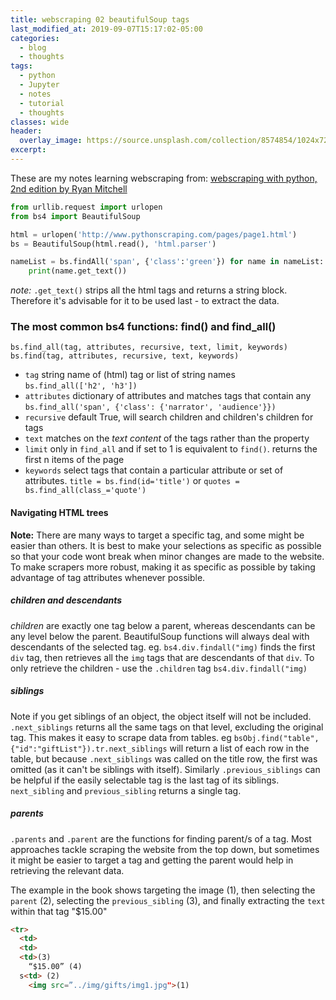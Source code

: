 ```yaml
---
title: webscraping 02 beautifulSoup tags
last_modified_at: 2019-09-07T15:17:02-05:00
categories:
  - blog
  - thoughts
tags:
  - python
  - Jupyter
  - notes
  - tutorial
  - thoughts
classes: wide
header:
  overlay_image: https://source.unsplash.com/collection/8574854/1024x720
excerpt:
---
```

These are my notes learning webscraping from:
[webscraping with python, 2nd edition by Ryan Mitchell](http://www.pythonscraping.com/)

```python
from urllib.request import urlopen
from bs4 import BeautifulSoup

html = urlopen('http://www.pythonscraping.com/pages/page1.html')
bs = BeautifulSoup(html.read(), 'html.parser')

nameList = bs.findAll('span', {'class':'green'}) for name in nameList:
    print(name.get_text())
```
_note:_
`.get_text()` strips all the html tags and returns a string block. Therefore it's
advisable for it to be used last - to extract the data.

### The most common bs4 functions: find() and find_all()

`bs.find_all(tag, attributes, recursive, text, limit, keywords)`<br>
`bs.find(tag, attributes, recursive, text, keywords)`<br>
- `tag` string name of (html) tag or list of string names <br>
   `bs.find_all(['h2', 'h3'])`
- `attributes` dictionary of attributes and matches tags that contain any
   `bs.find_all('span', {'class': {'narrator', 'audience'}})`
- `recursive` default True, will search children and children's children for tags
- `text` matches on the _text content_ of the tags rather than the property
- `limit` only in `find_all` and if set to 1 is equivalent to `find()`. returns the first n items of the page
- `keywords` select tags that contain a particular attribute or set of attributes.
   `title = bs.find(id='title')` or `quotes = bs.find_all(class_='quote')`

#### Navigating HTML trees
__Note:__
There are many ways to target a specific tag, and some might be easier than others. It is best to make your selections as specific as possible so that your code wont break when minor changes are made to the website. To make scrapers more robust, making it as specific as possible by taking advantage of tag attributes whenever possible.
##### children and descendants
_children_ are exactly one tag below a parent, whereas descendants can be any level below the parent.
BeautifulSoup functions will always deal with descendants of the selected tag.
eg. `bs4.div.findall("img)` finds the first `div` tag, then retrieves all the `img` tags that are descendants of that `div`. To only retrieve the children - use the `.children` tag
`bs4.div.findall("img)`
##### siblings
Note if you get siblings of an object, the object itself will not be included.
`.next_siblings` returns all the same tags on that level, excluding the original tag. This makes it easy to scrape data from tables.
eg `bsObj.find("table",{"id":"giftList"}).tr.next_siblings` will return a list of each row in the table, but because `.next_siblings` was called on the title row, the first was omitted (as it can't be siblings with itself).
Similarly `.previous_siblings` can be helpful if the easily selectable tag is the last tag of its siblings.
`next_sibling` and `previous_sibling` returns a single tag.
##### parents
`.parents` and `.parent` are the functions for finding parent/s of a tag.
Most approaches tackle scraping the website from the top down, but sometimes it might be easier to target a tag and getting the parent would help in retrieving the relevant data.<br>

The example in the book shows targeting the image (1), then selecting the `parent` (2), selecting the `previous_sibling` (3), and finally extracting the `text` within that tag "$15.00"
```html
<tr>
  <td>
  <td>
  <td>(3)
    “$15.00” (4)
  s<td> (2)
    <img src=”../img/gifts/img1.jpg">(1)
```
